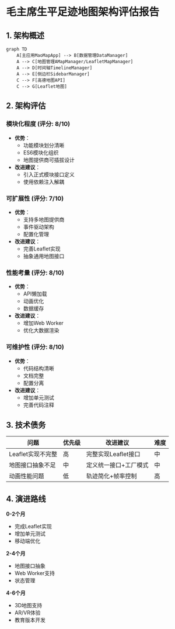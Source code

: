 # 毛主席生平足迹地图架构评估报告

## 1. 架构概述

```mermaid
graph TD
    A[主应用MaoMapApp] --> B[数据管理DataManager]
    A --> C[地图管理AMapManager/LeafletMapManager]
    A --> D[时间轴TimelineManager]
    A --> E[侧边栏SidebarManager]
    C --> F[高德地图API]
    C --> G[Leaflet地图]
```

## 2. 架构评估

### 模块化程度 (评分: 8/10)
- **优势**：
  - 功能模块划分清晰
  - ES6模块化组织
  - 地图提供商可插拔设计
- **改进建议**：
  - 引入正式模块接口定义
  - 使用依赖注入解耦

### 可扩展性 (评分: 7/10)
- **优势**：
  - 支持多地图提供商
  - 事件驱动架构
  - 配置化管理
- **改进建议**：
  - 完善Leaflet实现
  - 抽象通用地图接口

### 性能考量 (评分: 8/10)
- **优势**：
  - API懒加载
  - 动画优化
  - 数据缓存
- **改进建议**：
  - 增加Web Worker
  - 优化大数据渲染

### 可维护性 (评分: 8/10)
- **优势**：
  - 代码结构清晰
  - 文档完整
  - 配置分离
- **改进建议**：
  - 增加单元测试
  - 完善代码注释

## 3. 技术债务

| 问题 | 优先级 | 改进建议 | 难度 |
|------|--------|----------|------|
| Leaflet实现不完整 | 高 | 完整实现Leaflet接口 | 中 |
| 地图接口抽象不足 | 中 | 定义统一接口+工厂模式 | 中 | 
| 动画性能问题 | 低 | 轨迹简化+帧率控制 | 高 |

## 4. 演进路线

**0-2个月**  
- 完成Leaflet实现
- 增加单元测试
- 移动端优化

**2-4个月**  
- 地图接口抽象  
- Web Worker支持
- 状态管理

**4-6个月**  
- 3D地图支持
- AR/VR体验
- 教育版本开发